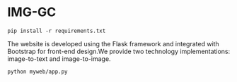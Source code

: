 # IMG-GC
`
pip install -r requirements.txt 
`

The website is developed using the Flask framework and integrated with Bootstrap for front-end design.We provide two technology implementations: image-to-text and image-to-image.

`
python myweb/app.py
`